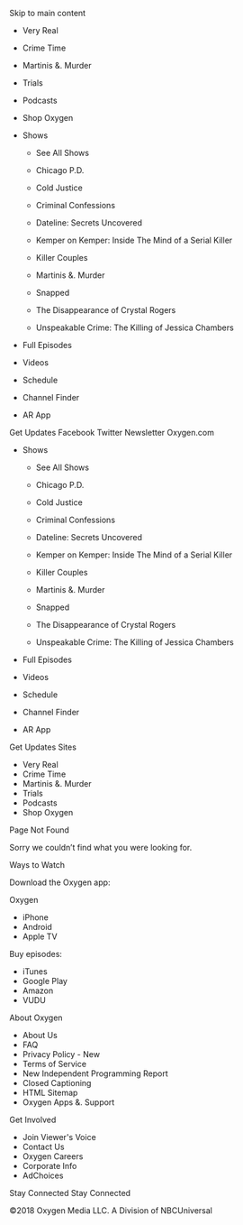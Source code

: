 Skip to main content

*   Very Real
*   Crime Time
*   Martinis &. Murder
*   Trials
*   Podcasts
*   Shop Oxygen

*   Shows
    
    *   See All Shows
    
    *   Chicago P.D.
    *   Cold Justice
    *   Criminal Confessions
    *   Dateline: Secrets Uncovered
    *   Kemper on Kemper: Inside The Mind of a Serial Killer
    *   Killer Couples
    *   Martinis &. Murder
    *   Snapped
    *   The Disappearance of Crystal Rogers
    *   Unspeakable Crime: The Killing of Jessica Chambers
*   Full Episodes
*   Videos
*   Schedule
*   Channel Finder
*   AR App

Get Updates Facebook Twitter Newsletter Oxygen.com

*   Shows
    
    *   See All Shows
    
    *   Chicago P.D.
    *   Cold Justice
    *   Criminal Confessions
    *   Dateline: Secrets Uncovered
    *   Kemper on Kemper: Inside The Mind of a Serial Killer
    *   Killer Couples
    *   Martinis &. Murder
    *   Snapped
    *   The Disappearance of Crystal Rogers
    *   Unspeakable Crime: The Killing of Jessica Chambers
*   Full Episodes
*   Videos
*   Schedule
*   Channel Finder
*   AR App

Get Updates Sites

*   Very Real
*   Crime Time
*   Martinis &. Murder
*   Trials
*   Podcasts
*   Shop Oxygen

Page Not Found

Sorry we couldn’t find what you were looking for.

Ways to Watch

Download the Oxygen app:

Oxygen

*   iPhone
*   Android
*   Apple TV

Buy episodes:

*   iTunes
*   Google Play
*   Amazon
*   VUDU

About Oxygen

*   About Us
*   FAQ
*   Privacy Policy - New
*   Terms of Service
*   New Independent Programming Report
*   Closed Captioning
*   HTML Sitemap
*   Oxygen Apps &. Support

Get Involved

*   Join Viewer's Voice
*   Contact Us
*   Oxygen Careers
*   Corporate Info
*   AdChoices

Stay Connected Stay Connected

©2018 Oxygen Media LLC. A Division of NBCUniversal